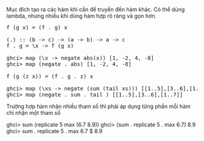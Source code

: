 
Mục đích tạo ra các hàm khi cần để truyền đến hàm khác. Có thể dùng lambda, nhưng nhiều khi dùng hàm hợp rõ ràng và gọn hơn.

<pre>
f (g x) = (f . g) x

(.) :: (b -> c) -> (a -> b) -> a -> c
f . g = \x -> f (g x)

ghci> map (\x -> negate abs(x)) [1, -2, 4, -8]
ghci> map (negate . abs) [1, -2, 4, -8]

f (g (z x)) = (f . g . z) x

ghci> map (\xs -> negate (sum (tail xs))) [[1..5],[3..6],[1..7]]
ghci> map (negate . sum . tail ) [[1..5],[3..6],[1..7]]
</pre>

Trường hợp hàm nhận nhiều tham số thì phải áp dụng từng phần mỗi hàm chỉ nhận một tham số

ghci> sum (replicate 5 max (6.7 8.9))
ghci> (sum . replicate 5 . max 6.7) 8.9
ghci> sum . replicate 5 . max 6.7 $ 8.9
